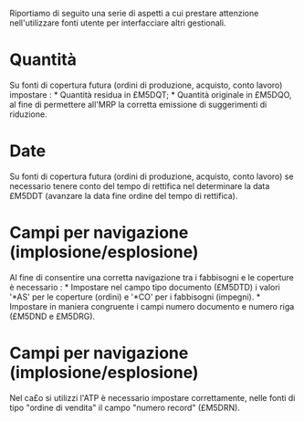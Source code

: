 Riportiamo di seguito una serie di aspetti a cui prestare attenzione nell'utilizzare fonti utente per interfacciare altri gestionali.

# Quantità

Su fonti di copertura futura (ordini di produzione, acquisto, conto lavoro) impostare : 
 \* Quantità residua in £M5DQT;
 \* Quantità originale in £M5DQO, al fine di permettere all'MRP la corretta emissione di suggerimenti di riduzione.

# Date

Su fonti di copertura futura (ordini di produzione, acquisto, conto lavoro) se necessario tenere conto del tempo di rettifica nel determinare la data £M5DDT (avanzare la data fine ordine del tempo di rettifica).

# Campi per navigazione (implosione/esplosione)

Al fine di consentire una corretta navigazione tra i fabbisogni e le coperture è necessario : 
 \* Impostare nel campo tipo documento (£M5DTD) i valori '\*AS' per le coperture (ordini) e '\*CO' per i fabbisogni (impegni).
 \* Impostare in maniera congruente i campi numero documento e numero riga (£M5DND e £M5DRG).

# Campi per navigazione (implosione/esplosione)

Nel ca£o si utilizzi l'ATP è necessario impostare correttamente, nelle fonti di tipo "ordine di vendita" il campo "numero record" (£M5DRN).

